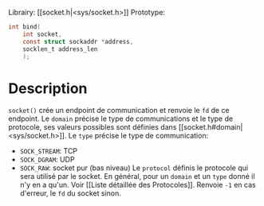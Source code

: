 Librairy: [[socket.h|<sys/socket.h>]]
Prototype: 
```C
int bind(
	int socket,
	const struct sockaddr *address,
    socklen_t address_len
    );
```
# Description
`socket()` crée un endpoint de communication et renvoie le `fd` de ce endpoint.
Le `domain` précise le type de communications et le type de protocole, ses valeurs possibles sont définies dans [[socket.h#domain|<sys/socket.h>]]. 
Le `type` précise le type de communication:
- `SOCK_STREAM`: TCP
- `SOCK_DGRAM`: UDP
- `SOCK_RAW`: socket pur (bas niveau)
Le `protocol` définis le protocole qui sera utilisé par le socket. En général, pour un `domain` et un `type` donné il n'y en a qu'un. Voir [[Liste détaillée des Protocoles]].
Renvoie `-1` en cas d'erreur, le `fd` du socket sinon.